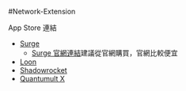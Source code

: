 #Network-Extension

App Store 連結
- [Surge](https://apps.apple.com/app/surge-4/id1442620678)
  - [Surge 官網連結](https://nssurge.com/)建議從官網購買，官網比較便宜
- [Loon](https://apps.apple.com/app/loon/id1373567447)
- [Shadowrocket](https://apps.apple.com/app/shadowrocket/id932747118)
- [Quantumult X](https://apps.apple.com/app/quantumult-x/id1443988620)
